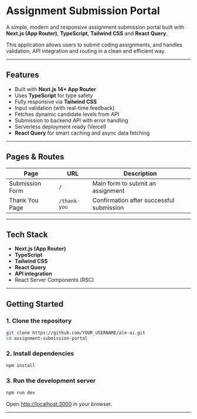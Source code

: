 # Assignment Submission Portal

A simple, modern and responsive assignment submission portal built with **Next.js (App Router)**, **TypeScript**, **Tailwind CSS** and **React Query**.

This application allows users to submit coding assignments, and handles validation, API integration and routing in a clean and efficient way.

---

## Features

- Built with **Next.js 14+ App Router**
- Uses **TypeScript** for type safety
- Fully responsive via **Tailwind CSS**
- Input validation (with real-time feedback)
- Fetches dynamic candidate levels from API
- Submission to backend API with error handling
- Serverless deployment ready (Vercel)
- **React Query** for smart caching and async data fetching

---

## Pages & Routes

| Page               | URL           | Description                                |
|--------------------|---------------|--------------------------------------------|
| Submission Form    | `/`           | Main form to submit an assignment          |
| Thank You Page     | `/thank-you`  | Confirmation after successful submission   |

---

## Tech Stack

- **Next.js (App Router)**
- **TypeScript**
- **Tailwind CSS**
- **React Query**
- **API integration**
- React Server Components (RSC)

---

## Getting Started

### 1. Clone the repository

```bash
git clone https://github.com/YOUR_USERNAME/ale-ai.git
cd assignment-submission-portal
```

### 2. Install dependencies

```bash
npm install
```

### 3. Run the development server

```bash
npm run dev
```

Open [http://localhost:3000](http://localhost:3000) in your browser.

---
